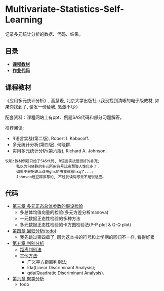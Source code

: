 # Multivariate-Statistics-Self-Learning

记录多元统计分析的数据、代码、结果。

## 目录
* [**课程教材**](#课程教材)
* [**作业代码**](#作业代码)


## 课程教材
《应用多元统计分析》, 高慧璇, 北京大学出版社.
(我没找到清晰的电子版教材, 如果你找到了, 请发一份给我, 感激不尽:)

配套资料：课程网站上有ppt、例题SAS代码和部分习题解答。

推荐阅读:
* R语言实战(第二版), Robert I. Kabacoff.
* 多元统计分析(第四版), 何晓群.
* 实用多元统计分析(第六版), Richard A. Johnson.
~~~
说明:教材例题只给了SAS代码, R语言实战是很好的补充;
     私以为何晓群的多元所用符号比高慧璇人性化多了,
     如果不是据说上课用ghx的书我就看hxq了...;
     Johnson是豆瓣推荐的, 不过我读得感觉不是很适应。
~~~

## 代码
* [第三章 多元正态总体参数的假设检验](/chapter3) 
    * 多总体均值向量的检验(多元方差分析manova)
    * 一元数据正态性检验的多种方法
    * 多元数据正态性检验的卡方图检验法(P-P plot & Q-Q plot)
* [第四章 回归分析(todo)](/)
  * 我先跳过第四章了, 因为这本书的符号和上学期的回归不一样, 看得好累
* [第五章 判别分析](/chapter5)
    * [距离判别法](/chapter5/discriminant%20analysis_dist.R)
    * [其他方法](/chapter5/discriminant%20analysis_bayes_gendist_fisher.R):
      * 广义平方距离判别法;
      * lda(Linear Discriminant Analysis);
      * qda(Quadratic Discriminant Analysis).
* [第六章 聚类分析](/chapter6)
  * todo


